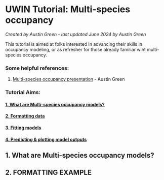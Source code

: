 # UWIN Tutorial: Multi-species occupancy
*Created by Austin Green - last updated June 2024 by Austin Green*

This tutorial is aimed at folks interested in advancing their skills in occupancy modeling, or as refresher for those already familiar wiht multi-species occupancy. 

### Some helpful references:
1. [Multi-species occupancy presentation]([https://besjournals.onlinelibrary.wiley.com/doi/10.1111/2041-210X.13090](https://www.canva.com/design/DAGHCouesQE/8sKrrKxBElfwvWA0eYw_yw/edit?utm_content=DAGHCouesQE&utm_campaign=designshare&utm_medium=link2&utm_source=sharebutton)) - Austin Green

### Tutorial Aims:

#### <a href="#occupancy"> 1. What are Multi-species occupancy models?</a>

#### <a href="#formatting"> 2. Formatting data</a>

#### <a href="#models"> 3. Fitting models</a>

#### <a href="#plots"> 4. Predicting & plotting model outputs</a>


<a name="occupancy"></a>

## 1. What are Multi-species occupancy models?


<a name="formatting"></a>

## 2. FORMATTING EXAMPLE
